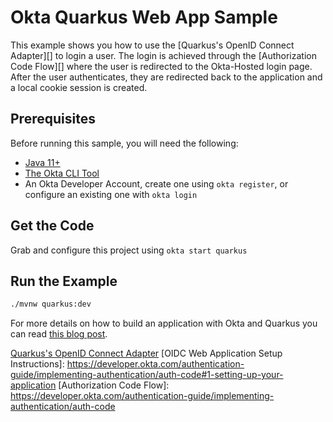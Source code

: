 # Okta Quarkus Web App Sample

This example shows you how to use the [Quarkus's OpenID Connect Adapter][] to login a user.  The login is achieved through the [Authorization Code Flow][] where the user is redirected to the Okta-Hosted login page.  After the user authenticates, they are redirected back to the application and a local cookie session is created.

## Prerequisites

Before running this sample, you will need the following:

* [Java 11+](https://sdkman.io/jdks)
* [The Okta CLI Tool](https://github.com/okta/okta-cli/#installation)
* An Okta Developer Account, create one using `okta register`, or configure an existing one with `okta login`

## Get the Code

Grab and configure this project using `okta start quarkus`

## Run the Example

```bash
./mvnw quarkus:dev
```

For more details on how to build an application with Okta and Quarkus you can read [this blog post](https://developer.okta.com/blog/2020/04/08/kafka-streams).

[Quarkus's OpenID Connect Adapter](https://quarkus.io/guides/security-openid-connect)
[OIDC Web Application Setup Instructions]: https://developer.okta.com/authentication-guide/implementing-authentication/auth-code#1-setting-up-your-application
[Authorization Code Flow]: https://developer.okta.com/authentication-guide/implementing-authentication/auth-code
